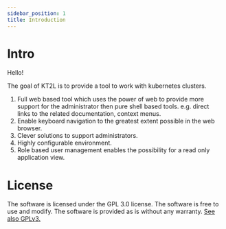 ```yaml
---
sidebar_position: 1
title: Introduction
---
```


# Intro

Hello!

The goal of KT2L is to provide a tool to work with kubernetes clusters.

1. Full web based tool which uses the power of web to provide more support for the administrator
   then pure shell based tools. e.g. direct links to the related documentation, context menus.
2. Enable keyboard navigation to the greatest extent possible in the web browser.
3. Clever solutions to support administrators.
4. Highly configurable environment.
5. Role based user management enables the possibility for a read only application view.

# License

The software is licensed under the GPL 3.0 license. The software is free to use and modify. 
The software is provided as is without any warranty. [See also GPLv3.](https://www.gnu.org/licenses/gpl-3.0.en.html)
